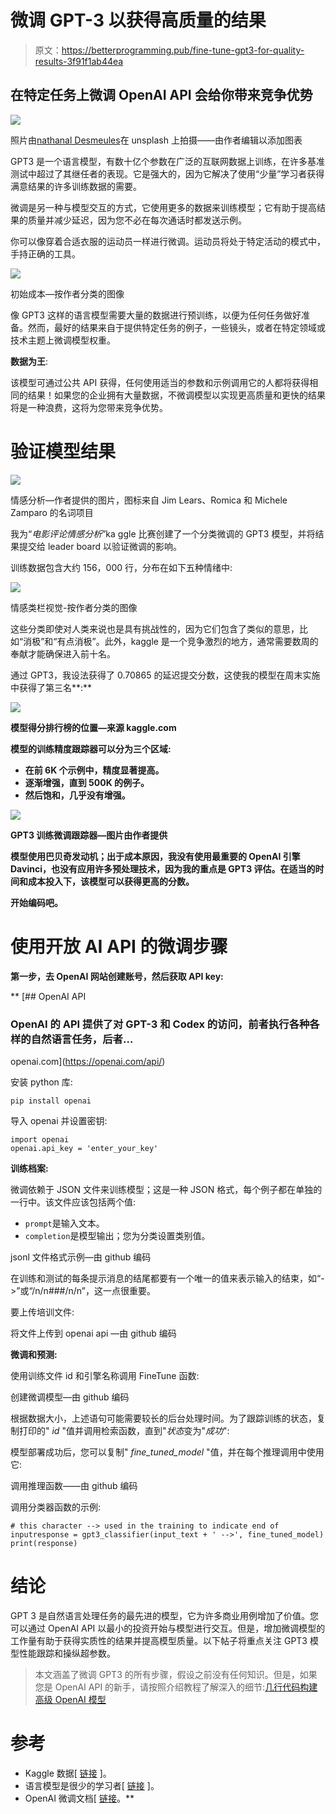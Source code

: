 # 微调 GPT-3 以获得高质量的结果

> 原文：<https://betterprogramming.pub/fine-tune-gpt3-for-quality-results-3f91f1ab44ea>

## 在特定任务上微调 OpenAI API 会给你带来竞争优势

![](img/b82d67caef5d58cae293c8109b8514c1.png)

照片由[nathanal Desmeules](https://unsplash.com/@nathanael240606)在 unsplash 上拍摄——由作者编辑以添加图表

GPT3 是一个语言模型，有数十亿个参数在广泛的互联网数据上训练，在许多基准测试中超过了其继任者的表现。它是强大的，因为它解决了使用“少量”学习者获得满意结果的许多训练数据的需要。

微调是另一种与模型交互的方式，它使用更多的数据来训练模型；它有助于提高结果的质量并减少延迟，因为您不必在每次通话时都发送示例。

你可以像穿着合适衣服的运动员一样进行微调。运动员将处于特定活动的模式中，手持正确的工具。

![](img/b5ea07c8b7006b477091acce2d52b31a.png)

初始成本—按作者分类的图像

像 GPT3 这样的语言模型需要大量的数据进行预训练，以便为任何任务做好准备。然而，最好的结果来自于提供特定任务的例子，一些镜头，或者在特定领域或技术主题上微调模型权重。

**数据为王**:

该模型可通过公共 API 获得，任何使用适当的参数和示例调用它的人都将获得相同的结果！如果您的企业拥有大量数据，不微调模型以实现更高质量和更快的结果将是一种浪费，这将为您带来竞争优势。

# 验证模型结果

![](img/8a639c1b80e8dd323640a162fefc42f3.png)

情感分析—作者提供的图片，图标来自 Jim Lears、Romica 和 Michele Zamparo 的名词项目

我为“*电影评论情感分析*”ka ggle 比赛创建了一个分类微调的 GPT3 模型，并将结果提交给 leader board 以验证微调的影响。

训练数据包含大约 156，000 行，分布在如下五种情绪中:

![](img/735fdb1c435e68cb0eead6e3cdd71b47.png)

情感类栏视觉-按作者分类的图像

这些分类即使对人类来说也是具有挑战性的，因为它们包含了类似的意思，比如“消极”和“有点消极”。此外，kaggle 是一个竞争激烈的地方，通常需要数周的奉献才能确保进入前十名。

通过 GPT3，我设法获得了 0.70865 的延迟提交分数，这使我的模型在周末实施中获得了第三名**:**

**![](img/869368a07dbfcb2a647c35a490cc0faf.png)**

**模型得分排行榜的位置—来源 kaggle.com**

**模型的训练精度跟踪器可以分为三个区域:**

*   **在前 6K 个示例中，精度显著提高。**
*   **逐渐增强，直到 500K 的例子。**
*   **然后饱和，几乎没有增强。**

**![](img/9db6d23c812cc6e7dd3c75c5f9fe04aa.png)**

**GPT3 训练微调跟踪器—图片由作者提供**

**模型使用巴贝奇发动机；出于成本原因，我没有使用最重要的 OpenAI 引擎 Davinci，也没有应用许多预处理技术，因为我的重点是 GPT3 评估。在适当的时间和成本投入下，该模型可以获得更高的分数。**

**开始编码吧。**

# **使用开放 AI API 的微调步骤**

**第一步，去 OpenAI 网站创建账号，然后获取 API key:**

**[](https://openai.com/api/) [## OpenAI API

### OpenAI 的 API 提供了对 GPT-3 和 Codex 的访问，前者执行各种各样的自然语言任务，后者…

openai.com](https://openai.com/api/) 

安装 python 库:

```
pip install openai
```

导入 openai 并设置密钥:

```
import openai
openai.api_key = 'enter_your_key'
```

**训练档案:**

微调依赖于 JSON 文件来训练模型；这是一种 JSON 格式，每个例子都在单独的一行中。该文件应该包括两个值:

*   `prompt`是输入文本。
*   `completion`是模型输出；您为分类设置类别值。

jsonl 文件格式示例—由 github 编码

在训练和测试的每条提示消息的结尾都要有一个唯一的值来表示输入的结束，如“->”或“/n/n###/n/n”，这一点很重要。

要上传培训文件:

将文件上传到 openai api —由 github 编码

**微调和预测:**

使用训练文件 id 和引擎名称调用 FineTune 函数:

创建微调模型—由 github 编码

根据数据大小，上述语句可能需要较长的后台处理时间。为了跟踪训练的状态，复制打印的" *id* "值并调用检索函数，直到"*状态*变为"*成功*":

模型部署成功后，您可以复制" *fine_tuned_model* "值，并在每个推理调用中使用它:

调用推理函数——由 github 编码

调用分类器函数的示例:

```
# this character --> used in the training to indicate end of inputresponse = gpt3_classifier(input_text + ' -->', fine_tuned_model)
print(response)
```

# 结论

GPT 3 是自然语言处理任务的最先进的模型，它为许多商业用例增加了价值。您可以通过 OpenAI API 以最小的投资开始与模型进行交互。但是，增加微调模型的工作量有助于获得实质性的结果并提高模型质量。以下帖子将重点关注 GPT3 模型性能跟踪和操纵超参数。

> 本文涵盖了微调 GPT3 的所有步骤，假设之前没有任何知识。但是，如果您是 OpenAI API 的新手，请按照介绍教程了解深入的细节:[几行代码构建高级 OpenAI 模型](/break-into-advanced-machine-learning-with-openai-api-fd9307bc9403)

# 参考

*   Kaggle 数据[ [链接](https://www.kaggle.com/competitions/movie-review-sentiment-analysis-kernels-only) ]。
*   语言模型是很少的学习者[ [链接](https://arxiv.org/abs/2005.14165) ]。
*   OpenAI 微调文档[ [链接](https://beta.openai.com/docs/guides/fine-tuning)。**